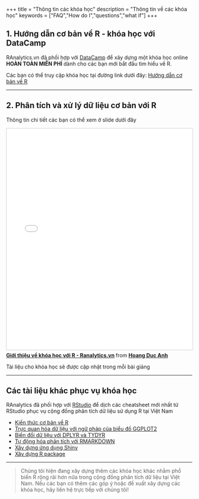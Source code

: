 +++
title = "Thông tin các khóa học"
description = "Thông tin về các khóa học"
keywords = ["FAQ","How do I","questions","what if"]
+++

## 1. Hướng dẫn cơ bản về R - khóa học với DataCamp

RAnalytics.vn đã phối hợp với [DataCamp](https://www.datacamp.com) để xây dựng một khóa học online **HOÀN TOÀN MIỄN PHÍ** dành cho các bạn mới bắt đầu tìm hiểu về R.

Các bạn có thể truy cập khóa học tại đường link dưới đây: [Hướng dẫn cơ bản về R](https://www.datacamp.com/community/open-courses/h%C6%B0%E1%BB%9Bng-d%E1%BA%ABn-c%C6%A1-b%E1%BA%A3n-v%E1%BB%81-r)

---

## 2. Phân tích và xử lý dữ liệu cơ bản với R

Thông tin chi tiết các bạn có thể xem ở slide dưới đây

<iframe src="//www.slideshare.net/slideshow/embed_code/key/tjVtnJiE1RIdFy" width="850" height="600" frameborder="0" marginwidth="0" marginheight="0" scrolling="no" style="border:1px solid #CCC; border-width:1px; margin-bottom:5px; max-width: 100%;" allowfullscreen> </iframe> <div style="margin-bottom:5px"> <strong> <a href="//www.slideshare.net/thekingin2039/gii-thiu-v-kha-hc-vi-r-ranalyticsvn" title="Giới thiệu về khóa học với R - Ranalytics.vn" target="_blank">Giới thiệu về khóa học với R - Ranalytics.vn</a> </strong> from <strong><a href="//www.slideshare.net/thekingin2039" target="_blank">Hoang Duc Anh</a></strong> </div>

Tài liệu cho khóa học sẽ được cập nhật trong mỗi bài giảng

---

## Các tài liệu khác phục vụ khóa học

RAnalytics đã phối hợp với [RStudio](rstudio.com) để dịch các cheatsheet mới nhất từ RStudio phục vụ cộng đồng phân tích dữ liệu sử dụng R tại Việt Nam

- [Kiến thức cơ bản về R](https://www.rstudio.com/wp-content/uploads/2016/07/Base-R-Vietnamese.pdf)
- [Trực quan hóa dữ liệu với ngữ pháp của biểu đồ GGPLOT2](https://www.rstudio.com/wp-content/uploads/2016/03/ggplot2-cheatsheet-2.0-Vietnamese.pdf)
- [Biến đổi dữ liệu với DPLYR và TYDYR](https://www.rstudio.com/wp-content/uploads/2016/03/Data-Wrangling-Cheatsheet-Vietnamese.pdf)
- [Tự động hóa phân tích với RMARKDOWN](https://www.rstudio.com/wp-content/uploads/2016/03/rmarkdown-cheatsheet-Vietnamese.pdf)
- [Xây dựng ứng dụng Shiny](https://www.rstudio.com/wp-content/uploads/2016/07/Shiny-Cheat-Sheet-Vietnamese.pdf)
- [Xây dựng R package](https://www.rstudio.com/wp-content/uploads/2016/07/devtools-cheatsheet_Vietnamese.pdf)

---

> Chúng tôi hiện đang xây dựng thêm các khóa học khác nhằm phổ biến R rộng rãi hơn nữa trong cộng đồng phân tích dữ liệu tại Việt Nam. Nếu các bạn có thêm các góp ý hoặc đề xuất xây dựng các khóa học, hãy liên hệ trực tiếp với chúng tôi!
